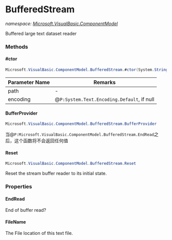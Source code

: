 ﻿# BufferedStream
_namespace: [Microsoft.VisualBasic.ComponentModel](./index.md)_

Buffered large text dataset reader



### Methods

#### #ctor
```csharp
Microsoft.VisualBasic.ComponentModel.BufferedStream.#ctor(System.String,System.Text.Encoding,System.Int32)
```


|Parameter Name|Remarks|
|--------------|-------|
|path|-|
|encoding|@``P:System.Text.Encoding.Default``, if null|


#### BufferProvider
```csharp
Microsoft.VisualBasic.ComponentModel.BufferedStream.BufferProvider
```
当@``P:Microsoft.VisualBasic.ComponentModel.BufferedStream.EndRead``之后，这个函数将不会返回任何值

#### Reset
```csharp
Microsoft.VisualBasic.ComponentModel.BufferedStream.Reset
```
Reset the stream buffer reader to its initial state.


### Properties

#### EndRead
End of buffer read?
#### FileName
The File location of this text file.
